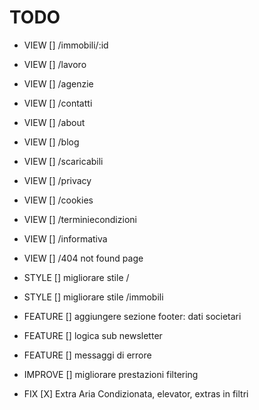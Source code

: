 # TODO

- VIEW [] /immobili/:id 
- VIEW [] /lavoro
- VIEW [] /agenzie
- VIEW [] /contatti
- VIEW [] /about
- VIEW [] /blog
- VIEW [] /scaricabili
- VIEW [] /privacy
- VIEW [] /cookies
- VIEW [] /terminiecondizioni
- VIEW [] /informativa
- VIEW [] /404 not found page
- STYLE [] migliorare stile /
- STYLE [] migliorare stile /immobili
- FEATURE [] aggiungere sezione footer: dati societari
- FEATURE [] logica sub newsletter
- FEATURE [] messaggi di errore
- IMPROVE [] migliorare prestazioni filtering


- FIX [X] Extra Aria Condizionata, elevator, extras in filtri